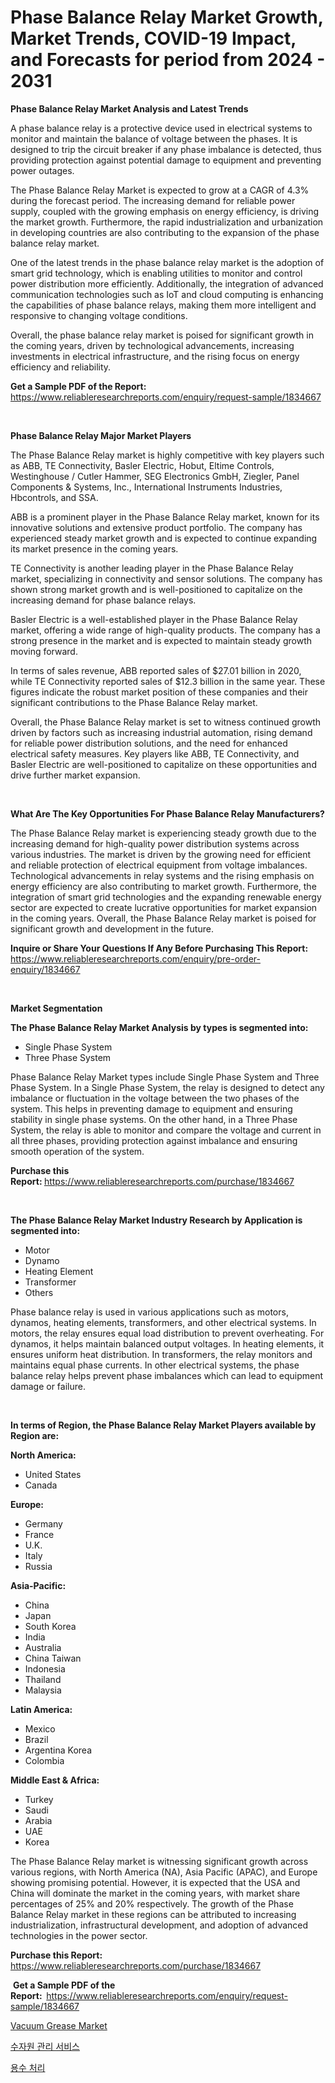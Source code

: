 <p><h1>Phase Balance Relay Market Growth, Market Trends, COVID-19 Impact, and Forecasts for period from 2024 - 2031</h1></p><p><strong>Phase Balance Relay Market Analysis and Latest Trends</strong></p>
<p><p>A phase balance relay is a protective device used in electrical systems to monitor and maintain the balance of voltage between the phases. It is designed to trip the circuit breaker if any phase imbalance is detected, thus providing protection against potential damage to equipment and preventing power outages.</p><p>The Phase Balance Relay Market is expected to grow at a CAGR of 4.3% during the forecast period. The increasing demand for reliable power supply, coupled with the growing emphasis on energy efficiency, is driving the market growth. Furthermore, the rapid industrialization and urbanization in developing countries are also contributing to the expansion of the phase balance relay market.</p><p>One of the latest trends in the phase balance relay market is the adoption of smart grid technology, which is enabling utilities to monitor and control power distribution more efficiently. Additionally, the integration of advanced communication technologies such as IoT and cloud computing is enhancing the capabilities of phase balance relays, making them more intelligent and responsive to changing voltage conditions.</p><p>Overall, the phase balance relay market is poised for significant growth in the coming years, driven by technological advancements, increasing investments in electrical infrastructure, and the rising focus on energy efficiency and reliability.</p></p>
<p><strong>Get a Sample PDF of the Report:&nbsp;</strong> <a href="https://www.reliableresearchreports.com/enquiry/request-sample/1834667">https://www.reliableresearchreports.com/enquiry/request-sample/1834667</a></p>
<p>&nbsp;</p>
<p><strong>Phase Balance Relay Major Market Players</strong></p>
<p><p>The Phase Balance Relay market is highly competitive with key players such as ABB, TE Connectivity, Basler Electric, Hobut, Eltime Controls, Westinghouse / Cutler Hammer, SEG Electronics GmbH, Ziegler, Panel Components & Systems, Inc., International Instruments Industries, Hbcontrols, and SSA.</p><p>ABB is a prominent player in the Phase Balance Relay market, known for its innovative solutions and extensive product portfolio. The company has experienced steady market growth and is expected to continue expanding its market presence in the coming years.</p><p>TE Connectivity is another leading player in the Phase Balance Relay market, specializing in connectivity and sensor solutions. The company has shown strong market growth and is well-positioned to capitalize on the increasing demand for phase balance relays.</p><p>Basler Electric is a well-established player in the Phase Balance Relay market, offering a wide range of high-quality products. The company has a strong presence in the market and is expected to maintain steady growth moving forward.</p><p>In terms of sales revenue, ABB reported sales of $27.01 billion in 2020, while TE Connectivity reported sales of $12.3 billion in the same year. These figures indicate the robust market position of these companies and their significant contributions to the Phase Balance Relay market.</p><p>Overall, the Phase Balance Relay market is set to witness continued growth driven by factors such as increasing industrial automation, rising demand for reliable power distribution solutions, and the need for enhanced electrical safety measures. Key players like ABB, TE Connectivity, and Basler Electric are well-positioned to capitalize on these opportunities and drive further market expansion.</p></p>
<p>&nbsp;</p>
<p><strong>What Are The Key Opportunities For Phase Balance Relay Manufacturers?</strong></p>
<p><p>The Phase Balance Relay market is experiencing steady growth due to the increasing demand for high-quality power distribution systems across various industries. The market is driven by the growing need for efficient and reliable protection of electrical equipment from voltage imbalances. Technological advancements in relay systems and the rising emphasis on energy efficiency are also contributing to market growth. Furthermore, the integration of smart grid technologies and the expanding renewable energy sector are expected to create lucrative opportunities for market expansion in the coming years. Overall, the Phase Balance Relay market is poised for significant growth and development in the future.</p></p>
<p><strong>Inquire or Share Your Questions If Any Before Purchasing This Report:</strong> <a href="https://www.reliableresearchreports.com/enquiry/pre-order-enquiry/1834667">https://www.reliableresearchreports.com/enquiry/pre-order-enquiry/1834667</a></p>
<p>&nbsp;</p>
<p><strong>Market Segmentation</strong></p>
<p><strong>The Phase Balance Relay Market Analysis by types is segmented into:</strong></p>
<p><ul><li>Single Phase System</li><li>Three Phase System</li></ul></p>
<p><p>Phase Balance Relay Market types include Single Phase System and Three Phase System. In a Single Phase System, the relay is designed to detect any imbalance or fluctuation in the voltage between the two phases of the system. This helps in preventing damage to equipment and ensuring stability in single phase systems. On the other hand, in a Three Phase System, the relay is able to monitor and compare the voltage and current in all three phases, providing protection against imbalance and ensuring smooth operation of the system.</p></p>
<p><strong>Purchase this Report:&nbsp;</strong><a href="https://www.reliableresearchreports.com/purchase/1834667">https://www.reliableresearchreports.com/purchase/1834667</a></p>
<p>&nbsp;</p>
<p><strong>The Phase Balance Relay Market Industry Research by Application is segmented into:</strong></p>
<p><ul><li>Motor</li><li>Dynamo</li><li>Heating Element</li><li>Transformer</li><li>Others</li></ul></p>
<p><p>Phase balance relay is used in various applications such as motors, dynamos, heating elements, transformers, and other electrical systems. In motors, the relay ensures equal load distribution to prevent overheating. For dynamos, it helps maintain balanced output voltages. In heating elements, it ensures uniform heat distribution. In transformers, the relay monitors and maintains equal phase currents. In other electrical systems, the phase balance relay helps prevent phase imbalances which can lead to equipment damage or failure.</p></p>
<p>&nbsp;</p>
<p><strong>In terms of Region, the Phase Balance Relay Market Players available by Region are:</strong></p>
<p>
    <p> <strong> North America: </strong>
        <ul>
            <li>United States</li>
            <li>Canada</li>
        </ul>
        </p> 
    <p> <strong> Europe: </strong>
        <ul>
            <li>Germany</li>
            <li>France</li>
            <li>U.K.</li>
            <li>Italy</li>
            <li>Russia</li>
        </ul>
        </p> 
    <p> <strong> Asia-Pacific: </strong>
        <ul>
            <li>China</li>
            <li>Japan</li>
            <li>South Korea</li>
            <li>India</li>
            <li>Australia</li>
            <li>China Taiwan</li>
            <li>Indonesia</li>
            <li>Thailand</li>
            <li>Malaysia</li>
        </ul>
        </p> 
    <p> <strong> Latin America: </strong>
        <ul>
            <li>Mexico</li>
            <li>Brazil</li>
            <li>Argentina Korea</li>
            <li>Colombia</li>
        </ul>
        </p> 
    <p> <strong> Middle East & Africa: </strong>
        <ul>
            <li>Turkey</li>
            <li>Saudi</li>
            <li>Arabia</li>
            <li>UAE</li>
            <li>Korea</li>
        </ul>
    </p>
    </p>
<p><p>The Phase Balance Relay market is witnessing significant growth across various regions, with North America (NA), Asia Pacific (APAC), and Europe showing promising potential. However, it is expected that the USA and China will dominate the market in the coming years, with market share percentages of 25% and 20% respectively. The growth of the Phase Balance Relay market in these regions can be attributed to increasing industrialization, infrastructural development, and adoption of advanced technologies in the power sector.</p></p>
<p><strong>Purchase this Report: </strong><a href="https://www.reliableresearchreports.com/purchase/1834667">https://www.reliableresearchreports.com/purchase/1834667</a></p>
<p>&nbsp;<strong>Get a Sample PDF of the Report:&nbsp;&nbsp;</strong><a href="https://www.reliableresearchreports.com/enquiry/request-sample/1834667">https://www.reliableresearchreports.com/enquiry/request-sample/1834667</a></p>
<p><strong></strong></p>
<p><p><a href="https://natural-crush-b99.notion.site/Vacuum-Grease-Market-Size-Share-Trends-Analysis-Report-By-Material-By-Type-By-End-user-By-Regi-87dba5875ea840669f1e49e0017c3359">Vacuum Grease Market</a></p><p><a href="https://github.com/Skyleitney456456/Market-Research-Report-List-1/blob/main/266803010805.md">수자원 관리 서비스</a></p><p><a href="https://github.com/iansanftyord09878/Market-Research-Report-List-1/blob/main/662674610806.md">용수 처리</a></p></p>